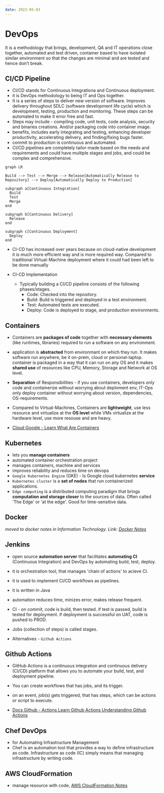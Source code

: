 ```yaml
---
date: 2023-05-03
---
```


# DevOps

It is a methodology that brings, development, QA and IT operations close together, automated and test driven, container based to have isolated similar environment so that the changes are minimal and are tested and hence don’t break.

## CI/CD Pipeline

- CI/CD stands for Continuous Integrationa and Continuous deployment.
- it is DevOps methodology to being IT and Ops together.
- It is a series of steps to deliver new version of software. Improves delivery throughout SDLC (software development life cycle) which is development, testing, production and monitoring. These steps can be automated to make it error free and fast.
- Steps may include - compiling code, unit tests, code analysis, security and binaries creations. And/or packaging code into container image.
- benefits, includes early integrating and testing, enhancing developer productivity, accelerating delivery, and finding/fixing bugs faster.
- commit to production is continuous and automated.
- CI/CD pipelines are completely tailor-made based on the needs and requirements and could have multiple stages and jobs, and could be complex and comprehensive.

```mermaid
graph LR

Build --> Test --> Merge --> Release[Automatically Release to Repository] --> Deploy[Automatically Deploy to Production]

subgraph a[Continuous Integration]
  Build
  Test
  Merge
end

subgraph b[Continuous Delivery]
  Release
end

subgraph c[Continuous Deployment]
  Deploy
end
```

- CI-CD has increased over years because on cloud-native development it is much more efficient way and is more required way. Compared to traditional Virtual-Machine deployment where it could had been left to be done manually

- CI-CD Implementation
  - Typically building a CI/CD pipeline consists of the following phases/stages.
    - Code: Checked into the repository.
    - Build: Build is triggered and deployed in a test environment.
    - Test: Automated tests are executed.
    - Deploy: Code is deployed to stage, and production environments.

## Containers

- Containers are **packages of code** together with **necessary elements** (like runtimes, libraries) required to run a software on any environment.
- application is **abstracted** from environmant on which they run. It makes software run anywhere, be it on-prem, cloud or personal-laptop. container is packaged in a way that it can run on any OS and it makes **shared use** of resources like CPU, Memory, Storage and Network at OS level.
- **Separation** of Responsibilities - if you use containers, developers only code and containerize without worrying about deploment env, IT-Ops only deploy container without worrying about version, dependencies, OS-requirements.
- Compared to Virtual-Machines, Containers are **lightweight**, use less resource and virtualize at the **OS level** while VMs virtualize at the hardware level, use more resouse and are heavy.


- [Cloud Google - Learn What Are Containers](https://cloud.google.com/learn/what-are-containers)

## Kubernetes

- lets you **manage containers**
- automated container orchestration project
- manages containers, machine and services
- improves reliability and reduces time on devops
- `Google Kubernetes Engine` (GKE) - Is Google cloud kubernetes **service**
- `Kubernetes cluster` is a **set of nodes** that run containerized applications.
- `Edge computing` is a distributed computing paradigm that brings **computation and storage closer** to the sources of data. Often called 'The Edge' or 'at the edge'. Good for time-sensitive data.

## Docker

_moved to docker notes in Information Technology. Link: [Docker Notes](../0-Information-Technology/docker.md)_

## Jenkins

- open source **automation server** that facilitates **automating CI** (Continuous Integration) and DevOps by automating build, test, deploy.
- it is orchestration tool, that manages 'chain of actions' to acieve CI.
- it is used to implement CI/CD workflows as pipelines.
- it is written in Java
- automation reduces time, minizes error, makes release frequent.

- CI - on commit, code is build, then tested. if test is passed, build is tested for deployment. if deployment is successful on UAT, code is pushed to PROD.
- Jobs (collection of steps) is called stages.
- Alternatives - `Github Actions`

## Github Actions

- GitHub Actions is a continuous integration and continuous delivery (CI/CD) platform that allows you to automate your build, test, and deployment pipeline.
- You can create workflows that has jobs, and its trigger.
- on an event, job(s) gets triggered, that has steps, which can be actions or script to execute.

- [Docs Github - Actions Learn Github Actions Understanding Github Actions](https://docs.github.com/en/actions/learn-github-actions/understanding-github-actions)

## Chef DevOps

- for Automating Infrastructure Management
- Chef is an automation tool that provides a way to define infrastructure as code. Infrastructure as code (IC) simply means that managing infrastructure by writing code.

## AWS CloudFormation

- manage resource with code, [AWS CloudFormation Notes](../0-Information-Technology/aws-amazon-web-services.md/#aws-cloudformation)

